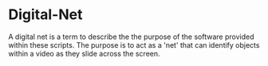 # Digital-Net
A digital net is a term to describe the the purpose of the software provided within these scripts. The purpose is to act as a 'net' that can identify objects within a video as they slide across the screen.
